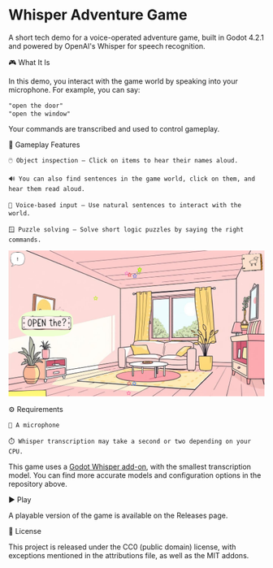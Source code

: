 
# Whisper Adventure Game

A short tech demo for a voice-operated adventure game, built in Godot 4.2.1 and powered by OpenAI's Whisper for speech recognition.

🎮 What It Is

In this demo, you interact with the game world by speaking into your microphone. For example, you can say:

    "open the door"
    "open the window"

Your commands are transcribed and used to control gameplay.

🧠 Gameplay Features

    🖱️ Object inspection – Click on items to hear their names aloud. 
    
    🔊 You can also find sentences in the game world, click on them, and hear them read aloud.

    🎤 Voice-based input – Use natural sentences to interact with the world.

    🪟 Puzzle solving – Solve short logic puzzles by saying the right commands.

![Screenshot1](assets/screenshots/screenshot.png?raw=true "Title")

⚙️ Requirements

    🎤 A microphone

    ⏱️ Whisper transcription may take a second or two depending on your CPU.

This game uses a [Godot Whisper add-on](https://github.com/V-Sekai/godot-whisper), with the smallest transcription model. You can find more accurate models and configuration options in the repository above.

▶️ Play

A playable version of the game is available on the Releases page.

🪪 License

This project is released under the CC0 (public domain) license, with exceptions mentioned in the attributions file, as well as the MIT addons.
